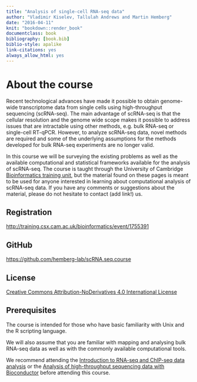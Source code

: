 ```yaml
--- 
title: "Analysis of single-cell RNA-seq data"
author: "Vladimir Kiselev, Tallulah Andrews and Martin Hemberg"
date: "2016-04-11"
knit: "bookdown::render_book"
documentclass: book
bibliography: [book.bib]
biblio-style: apalike
link-citations: yes
always_allow_html: yes
---
```


# About the course

Recent technological advances have made it possible to obtain genome-wide transcriptome data from single cells using high-throughput sequencing (scRNA-seq). The main advantage of scRNA-seq is that the cellular resolution and the genome wide scope makes it possible to address issues that are intractable using other methods, e.g. bulk RNA-seq or single-cell RT-qPCR. However, to analyze scRNA-seq data, novel methods are required and some of the underlying assumptions for the methods developed for bulk RNA-seq experiments are no longer valid.

In this course we will be surveying the existing problems as well as the available computational and statistical frameworks available for the analysis of scRNA-seq. The course is taught through the University of Cambridge <a href="http://training.csx.cam.ac.uk/bioinformatics/" target="blank">Bioinformatics training unit</a>, but the material found on these pages is meant to be used for anyone interested in learning about computational analysis of scRNA-seq data. If you have any comments or suggestions about the material, please do not hesitate to contact (add link!) us.

## Registration  

<a href="http://training.csx.cam.ac.uk/bioinformatics/event/1755391" target="blank">http://training.csx.cam.ac.uk/bioinformatics/event/1755391</a>

## GitHub
<a href="https://github.com/hemberg-lab/scRNA.seq.course" target="blank">https://github.com/hemberg-lab/scRNA.seq.course</a>

## License
<a href="http://creativecommons.org/licenses/by-nd/4.0" target="blank">Creative Commons Attribution-NoDerivatives 4.0 International License</a>

## Prerequisites

The course is intended for those who have basic familiarity with Unix and the R scripting language.

We will also assume that you are familiar with mapping and analysing bulk RNA-seq data as well as with the commonly available computational tools.

We recommend attending the [Introduction to RNA-seq and ChIP-seq data analysis](http://training.csx.cam.ac.uk/bioinformatics/event/1544785) or the [Analysis of high-throughput sequencing data with Bioconductor](http://training.csx.cam.ac.uk/bioinformatics/event/1614561) before attending this course.
